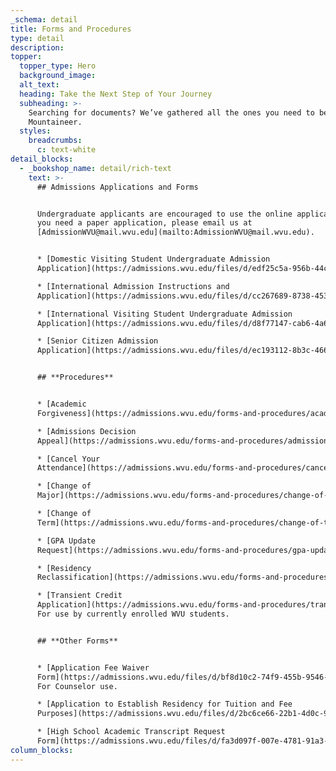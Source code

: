 ```yaml
---
_schema: detail
title: Forms and Procedures
type: detail
description:
topper:
  topper_type: Hero
  background_image:
  alt_text:
  heading: Take the Next Step of Your Journey
  subheading: >-
    Searching for documents? We’ve gathered all the ones you need to become a
    Mountaineer.
  styles:
    breadcrumbs:
      c: text-white
detail_blocks:
  - _bookshop_name: detail/rich-text
    text: >-
      ## Admissions Applications and Forms


      Undergraduate applicants are encouraged to use the online application. If
      you need a paper application, please email us at
      [AdmissionWVU@mail.wvu.edu](mailto:AdmissionWVU@mail.wvu.edu).


      * [Domestic Visiting Student Undergraduate Admission
      Application](https://admissions.wvu.edu/files/d/edf25c5a-956b-44cf-abbf-300d7e6bb0b3/domestic-visiting-student-undergraduate-admission-application.pdf)

      * [International Admission Instructions and
      Application](https://admissions.wvu.edu/files/d/cc267689-8738-4535-892d-07c220f12712/international-admission-instructions-and-application.pdf)

      * [International Visiting Student Undergraduate Admission
      Application](https://admissions.wvu.edu/files/d/d8f77147-cab6-4a64-9e9d-78cd703df760/international-visiting-student-undergraduate-admission-application.pdf)

      * [Senior Citizen Admission
      Application](https://admissions.wvu.edu/files/d/ec193112-8b3c-4667-ab17-647f7480254d/senior-citizen-admission-application.pdf)


      ## **Procedures**


      * [Academic
      Forgiveness](https://admissions.wvu.edu/forms-and-procedures/academic-forgiveness)

      * [Admissions Decision
      Appeal](https://admissions.wvu.edu/forms-and-procedures/admissions-decision-appeal)

      * [Cancel Your
      Attendance](https://admissions.wvu.edu/forms-and-procedures/cancel-your-attendance)

      * [Change of
      Major](https://admissions.wvu.edu/forms-and-procedures/change-of-major)

      * [Change of
      Term](https://admissions.wvu.edu/forms-and-procedures/change-of-term)

      * [GPA Update
      Request](https://admissions.wvu.edu/forms-and-procedures/gpa-update-request-form)

      * [Residency
      Reclassification](https://admissions.wvu.edu/forms-and-procedures/residency-reclassification)

      * [Transient Credit
      Application](https://admissions.wvu.edu/forms-and-procedures/transient-credit-application)
      For use by currently enrolled WVU students.


      ## **Other Forms**


      * [Application Fee Waiver
      Form](https://admissions.wvu.edu/files/d/bf8d10c2-74f9-455b-9546-b9cd9e6ade65/application-fee-waiver-form.pdf)
      For Counselor use.

      * [Application to Establish Residency for Tuition and Fee
      Purposes](https://admissions.wvu.edu/files/d/2bc6ce66-22b1-4d0c-945d-ef9971d83a40/application-to-establish-residency-for-tuition-and-fee-purposes.pdf)

      * [High School Academic Transcript Request
      Form](https://admissions.wvu.edu/files/d/fa3d097f-007e-4781-91a3-3b534c5ac42b/high-school-academic-transcript-request-form.pdf)
column_blocks:
---
```


